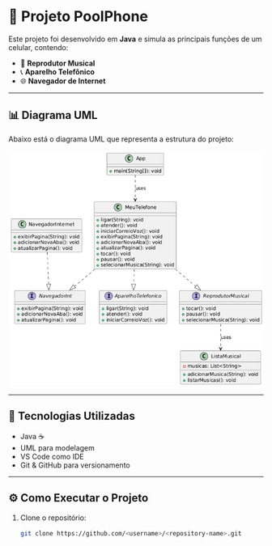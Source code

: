 # 📱 Projeto PoolPhone

Este projeto foi desenvolvido em **Java** e simula as principais funções de um celular, contendo:

- 🎵 **Reprodutor Musical**  
- 📞 **Aparelho Telefônico**  
- 🌐 **Navegador de Internet**

--- 

## 📊 Diagrama UML

Abaixo está o diagrama UML que representa a estrutura do projeto:

![Diagrama UML](docs/diagrama.png)

--- 

## 🚀 Tecnologias Utilizadas

- Java ☕
- UML para modelagem
- VS Code como IDE
- Git & GitHub para versionamento

---

## ⚙️ Como Executar o Projeto

1. Clone o repositório:
   ```bash
   git clone https://github.com/<username>/<repository-name>.git
